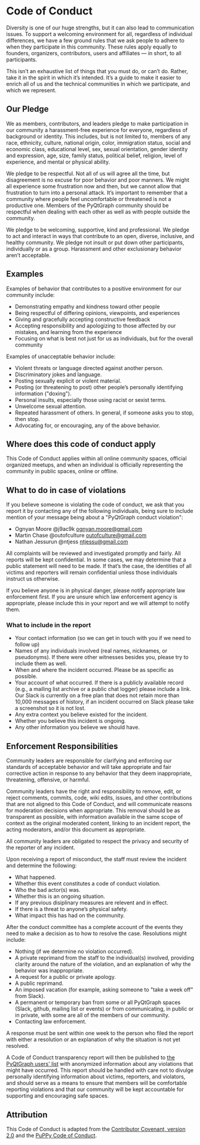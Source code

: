 # Code of Conduct

Diversity is one of our huge strengths, but it can also lead to communication issues. To support a welcoming environment
for all, regardless of individual differences, we have a few ground rules that we ask people to adhere to when they
participate in this community. These rules apply equally to founders, organizers, contributors, users and affiliates —
in short, to all participants.

This isn’t an exhaustive list of things that you must do, or can’t do. Rather, take it in the spirit in which it’s
intended. It’s a guide to make it easier to enrich all of us and the technical communities in which we participate, and
which we represent.

## Our Pledge

We as members, contributors, and leaders pledge to make participation in our community a harassment-free experience for
everyone, regardless of background or identity. This includes, but is not limited to, members of any race, ethnicity,
culture, national origin, color, immigration status, social and economic class, educational level, sex, sexual
orientation, gender identity and expression, age, size, family status, political belief, religion, level of experience,
and mental or physical ability.

We pledge to be respectful. Not all of us will agree all the time, but disagreement is no excuse for poor behavior and
poor manners. We might all experience some frustration now and then, but we cannot allow that frustration to turn into a
personal attack. It’s important to remember that a community where people feel uncomfortable or threatened is not a
productive one. Members of the PyQtGraph community should be respectful when dealing with each other as well as with
people outside the community.

We pledge to be welcoming, supportive, kind and professional. We pledge to act and interact in ways that contribute to
an open, diverse, inclusive, and healthy community. We pledge not insult or put down other participants, individually or
as a group. Harassment and other exclusionary behavior aren’t acceptable.

## Examples

Examples of behavior that contributes to a positive environment for our community include:

* Demonstrating empathy and kindness toward other people
* Being respectful of differing opinions, viewpoints, and experiences
* Giving and gracefully accepting constructive feedback
* Accepting responsibility and apologizing to those affected by our mistakes, and learning from the experience
* Focusing on what is best not just for us as individuals, but for the overall community

Examples of unacceptable behavior include:

* Violent threats or language directed against another person.
* Discriminatory jokes and language.
* Posting sexually explicit or violent material.
* Posting (or threatening to post) other people’s personally identifying information ("doxing").
* Personal insults, especially those using racist or sexist terms.
* Unwelcome sexual attention.
* Repeated harassment of others. In general, if someone asks you to stop, then stop.
* Advocating for, or encouraging, any of the above behavior.

## Where does this code of conduct apply

This Code of Conduct applies within all online community spaces, official organized meetups, and when an individual is
officially representing the community in public spaces, online or offline.

## What to do in case of violations

If you believe someone is violating the code of conduct, we ask that you report it by contacting any of the following
individuals, being sure to include mention of your message being about a "PyQtGraph conduct violation":

* Ognyan Moore @j9ac9k <ognyan.moore@gmail.com>
* Martin Chase @outofculture <outofculture@gmail.com>
* Nathan Jessurun @ntjess <ntjessu@gmail.com>

All complaints will be reviewed and investigated promptly and fairly. All reports will be kept confidential. In some
cases, we may determine that a public statement will need to be made. If that’s the case, the identities of all victims
and reporters will remain confidential unless those individuals instruct us otherwise.

If you believe anyone is in physical danger, please notify appropriate law enforcement first. If you are unsure which
law enforcement agency is appropriate, please include this in your report and we will attempt to notify them.

### What to include in the report

* Your contact information (so we can get in touch with you if we need to follow up)
* Names of any individuals involved (real names, nicknames, or pseudonyms). If there were other witnesses besides you,
  please try to include them as well.
* When and where the incident occurred. Please be as specific as possible.
* Your account of what occurred. If there is a publicly available record (e.g., a mailing list archive or a public chat
  logger) please include a link. Our Slack is currently on a free plan that does not retain more than 10,000 messages of
  history, if an incident occurred on Slack please take a screenshot so it is not lost.
* Any extra context you believe existed for the incident.
* Whether you believe this incident is ongoing.
* Any other information you believe we should have.

## Enforcement Responsibilities

Community leaders are responsible for clarifying and enforcing our standards of acceptable behavior and will take
appropriate and fair corrective action in response to any behavior that they deem inappropriate, threatening, offensive,
or harmful.

Community leaders have the right and responsibility to remove, edit, or reject comments, commits, code, wiki edits,
issues, and other contributions that are not aligned to this Code of Conduct, and will communicate reasons for
moderation decisions when appropriate. This removal should be as transparent as possible, with information available in
the same scope of context as the original moderated content, linking to an incident report, the acting moderators,
and/or this document as appropriate.

All community leaders are obligated to respect the privacy and security of the reporter of any incident.

Upon receiving a report of misconduct, the staff must review the incident and determine the following:

* What happened.
* Whether this event constitutes a code of conduct violation.
* Who the bad actor(s) was.
* Whether this is an ongoing situation.
* If any previous disiplinary measures are relevent and in effect.
* If there is a threat to anyone’s physical safety.
* What impact this has had on the community.

After the conduct committee has a complete account of the events they need to make a decision as to how to resolve the
case. Resolutions might include:

* Nothing (if we determine no violation occurred).
* A private reprimand from the staff to the individual(s) involved, providing clarity around the nature of the
  violation, and an explanation of why the behavior was inappropriate.
* A request for a public or private apology.
* A public reprimand.
* An imposed vacation (for example, asking someone to "take a week off" from Slack).
* A permanent or temporary ban from some or all PyQtGraph spaces (Slack, github, mailing list or events) or from
  communicating, in public or in private, with some are all of the members of our community.
* Contacting law enforcement.

A response must be sent within one week to the person who filed the report with either a resolution or an explanation of
why the situation is not yet resolved.

A Code of Conduct transparency report will then be published
to [the PyQtGraph users' list](https://groups.google.com/g/pyqtgraph) with anonymized information about any violations
that might have occurred. This report should be handled with care not to divulge personally identifying information
about victims, reporters, and violators, and should serve as a means to ensure that members will be comfortable
reporting violations and that our community will be kept accountable for supporting and encouraging safe spaces.

## Attribution

This Code of Conduct is adapted from
the [Contributor Covenant, version 2.0](https://www.contributor-covenant.org/version/2/0/code_of_conduct.html) and
the [PuPPy Code of Conduct](https://www.pspython.com/pages/code-of-conduct/).
